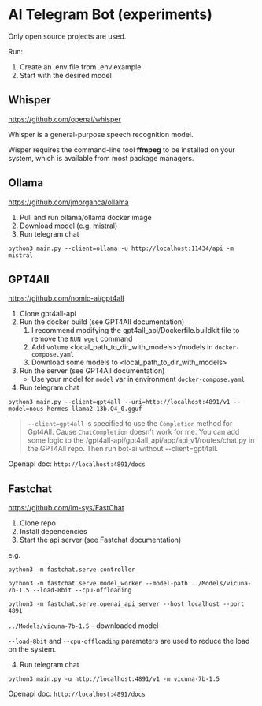 # AI Telegram Bot (experiments)

Only open source projects are used.

Run:
1. Create an .env file from .env.example
2. Start with the desired model

## Whisper

https://github.com/openai/whisper

Whisper is a general-purpose speech recognition model.

Wisper requires the command-line tool **ffmpeg** to be installed on your system, which is available from most package managers.

## Ollama

https://github.com/jmorganca/ollama

1. Pull and run ollama/ollama docker image
2. Download model (e.g. mistral)
3. Run telegram chat

```
python3 main.py --client=ollama -u http://localhost:11434/api -m mistral
```

## GPT4All

https://github.com/nomic-ai/gpt4all

1. Clone gpt4all-api
2. Run the docker build (see GPT4All documentation)
   1. I recommend modifying the gpt4all_api/Dockerfile.buildkit file to remove the `RUN wget` command
   2. Add `volume` <local_path_to_dir_with_models>:/models in `docker-compose.yaml`
   3. Download some models to <local_path_to_dir_with_models>
3. Run the server (see GPT4All documentation)
   - Use your model for `model` var in environment `docker-compose.yaml`
4. Run telegram chat

```
python3 main.py --client=gpt4all --uri=http://localhost:4891/v1 --model=nous-hermes-llama2-13b.Q4_0.gguf
```

> `--client=gpt4all` is specified to use the `Completion` method for Gpt4All. Cause `ChatCompletion` doesn't work for me. You can add some logic to the /gpt4all-api/gpt4all_api/app/api_v1/routes/chat.py in the GPT4All repo. Then run bot-ai without --client=gpt4all.

Openapi doc: `http://localhost:4891/docs`

## Fastchat

https://github.com/lm-sys/FastChat

1. Clone repo
2. Install dependencies
3. Start the api server (see Fastchat documentation)

e.g.

```
python3 -m fastchat.serve.controller

python3 -m fastchat.serve.model_worker --model-path ../Models/vicuna-7b-1.5 --load-8bit --cpu-offloading

python3 -m fastchat.serve.openai_api_server --host localhost --port 4891
```

`../Models/vicuna-7b-1.5` - downloaded model

`--load-8bit` and `--cpu-offloading` parameters are used to reduce the load on the system.

4. Run telegram chat

```
python3 main.py -u http://localhost:4891/v1 -m vicuna-7b-1.5
```

Openapi doc: `http://localhost:4891/docs`